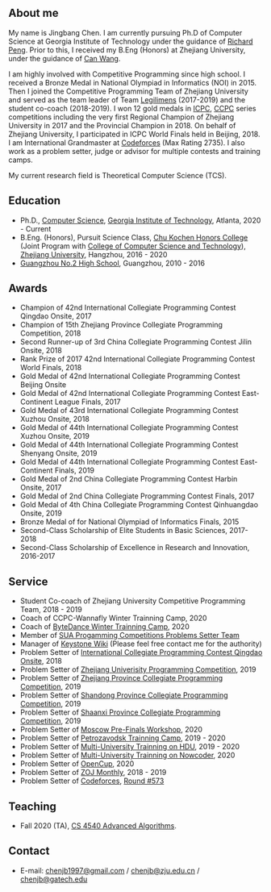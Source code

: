 

## About me

My name is Jingbang Chen. I am currently pursuing Ph.D of Computer Science at Georgia Institute of Technology under the guidance of [Richard Peng](https://www.cc.gatech.edu/~rpeng/). Prior to this, I received my B.Eng (Honors) at Zhejiang University, under the guidance of [Can Wang](https://person.zju.edu.cn/wangcan).

I am highly involved with Competitive Programming since high school. I received a Bronze Medal in National Olympiad in Informatics (NOI) in 2015. Then I joined the Competitive Programming Team of Zhejiang University and served as the team leader of Team [Legilimens](http://codeforces.com/team/32489) (2017-2019) and the student co-coach (2018-2019). I won 12 gold medals in [ICPC](https://icpc.global/), [CCPC](https://ccpc.io/) series competitions including the very first Regional Champion of Zhejiang University in 2017 and the Provincial Champion in 2018. On behalf of Zhejiang University, I participated in ICPC World Finals held in Beijing, 2018. I am International Grandmaster at [Codeforces](http://codeforces.com/profile/chenjb) (Max Rating 2735). I also work as a problem setter, judge or advisor for multiple contests and training camps.

My current research field is Theoretical Computer Science (TCS).


## Education
+ Ph.D., [Computer Science](https://www.cc.gatech.edu/phd-computer-science), [Georgia Institute of Technology](https://www.gatech.edu/), Atlanta, 2020 - Current
+ B.Eng. (Honors), Pursuit Science Class, [Chu Kochen Honors College](http://ckc.zju.edu.cn/) (Joint Program with [College of Computer Science and Technology](http://www.cs.zju.edu.cn/)), [Zhejiang University](http://www.zju.edu.cn/), Hangzhou, 2016 - 2020
+ [Guangzhou No.2 High School](http://www.gdgzez.com.cn/), Guangzhou, 2010 - 2016

## Awards
+ Champion of 42nd International Collegiate Programming Contest Qingdao Onsite, 2017	        
+ Champion of 15th Zhejiang Province Collegiate Programming Competition, 2018
+ Second Runner-up of 3rd China Collegiate Programming Contest Jilin Onsite, 2018	
+ Rank Prize of 2017 42nd International Collegiate Programming Contest World Finals, 2018	   
+ Gold Medal of 42nd International Collegiate Programming Contest Beijing Onsite		
+ Gold Medal of 42nd International Collegiate Programming Contest East-Continent League Finals, 2017
+ Gold Medal of 43rd International Collegiate Programming Contest Xuzhou Onsite, 2018		 
+ Gold Medal of 44th International Collegiate Programming Contest Xuzhou Onsite, 2019		
+ Gold Medal of 44th International Collegiate Programming Contest Shenyang Onsite, 2019		     
+ Gold Medal of 44th International Collegiate Programming Contest East-Continent Finals, 2019	      
+ Gold Medal of 2nd China Collegiate Programming Contest Harbin Onsite, 2017		          
+ Gold Medal of 2nd China Collegiate Programming Contest Finals, 2017
+ Gold Medal of 4th China Collegiate Programming Contest Qinhuangdao Onsite, 2019	
+ Bronze Medal of for National Olympiad of Informatics Finals, 2015	                            
+ Second-Class Scholarship of Elite Students in Basic Sciences, 2017-2018		
+ Second-Class Scholarship of Excellence in Research and Innovation, 2016-2017	

## Service
+ Student Co-coach of Zhejiang University Competitive Programming Team, 2018 - 2019
+ Coach of CCPC-Wannafly Winter Trainning Camp, 2020
+ Coach of [ByteDance Winter Trainning Camp](https://programcamp.bytedance.com/), 2020
+ Member of [SUA Progamming Competitions Problems Setter Team](https://sua.ac/)
+ Manager of [Keystone Wiki](http://keystone.wiki) (Please feel free contact me for the authority)
+ Problem Setter of [International Collegiate Programming Contest Qingdao Onsite](https://icpc.global/regionals/finder/QingDao-2018), 2018
+ Problem Setter of [Zhejiang Univerisity Programming Competition](http://acm.zju.edu.cn/contest-materials/zju2019/board/), 2019
+ Problem Setter of [Zhejiang Province Collegiate Programming Competition](http://acm.zju.edu.cn/zjp2019/board/), 2019
+ Problem Setter of [Shandong Province Collegiate Programming Competition](http://acm.zju.edu.cn/contest-materials/sdp2019/board/), 2019
+ Problem Setter of [Shaanxi Province Collegiate Programming Competition](http://acm.xidian.edu.cn/board-2019/), 2019
+ Problem Setter of [Moscow Pre-Finals Workshop](https://discover.it-edu.com/en/), 2020
+ Problem Setter of [Petrozavodsk Trainning Camp](https://camp.acm.petrsu.ru/), 2019 - 2020
+ Problem Setter of [Multi-University Trainning on HDU](http://acm.hdu.edu.cn), 2019 - 2020
+ Problem Setter of [Multi-University Trainning on Nowcoder](https://ac.nowcoder.com/), 2020
+ Problem Setter of [OpenCup](http://opencup.ru), 2020
+ Problem Setter of [ZOJ Monthly](http://acm.zju.edu.cn), 2018 - 2019
+ Problem Setter of [Codeforces](http://codeforces.com), [Round #573](http://codeforces.com/contest/1190)

## Teaching

+ Fall 2020 (TA), [CS 4540 Advanced Algorithms](https://www.cc.gatech.edu/~rpeng/CS4540_F20/).

## Contact

+ E-mail: chenjb1997@gmail.com / chenjb@zju.edu.cn / chenjb@gatech.edu
